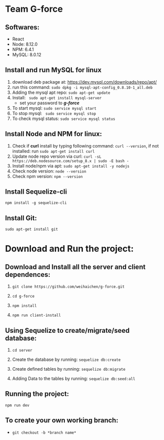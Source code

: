 # Team G-force

## Softwares:
- React
- Node: 8.12.0
- NPM: 6.4.1
- MySQL: 8.0.12
## Install and run MySQL for linux
1. download deb package at: https://dev.mysql.com/downloads/repo/apt/
2. run this command: `sudo dpkg -i mysql-apt-config_0.8.10-1_all.deb`
3. Adding the mysql apt repo: `sudo apt-get update`
4. Install: ` sudo apt-get install mysql-server`
   -   set your password to ***g-force*** 
5. To start mysql: `sudo service mysql start`
6. To stop mysql: ` sudo service mysql stop`
7. To check mysql status: `sudo service mysql status`

## Install Node and NPM for linux:
1. Check if **curl** install by typing following command: `curl --version`, if not installed: run `sudo apt-get install curl`
2. Update node repo version via curl: `curl -sL https://deb.nodesource.com/setup_8.x | sudo -E bash -`
3. Install node/npm via apt: `sudo apt-get install -y nodejs`
4. Check node version: `node --version`
5. Check npm version: `npm --version`

## Install Sequelize-cli
`npm install -g sequelize-cli`

## Install Git:
`sudo apt-get install git`

# Download and Run the project:
## Download and Install all the server and client dependences:
1. `git clone https://github.com/weihaichen/g-force.git`

2. `cd g-force`

3. `npm install`

4. `npm run client-install`

## Using Sequelize to create/migrate/seed database:

1. `cd server`

2. Create the database by running: `sequelize db:create`

3. Create defined tables by running: `sequelize db:migrate`

4. Adding Data to the tables by running: `sequelize db:seed:all`

## Running the project:
`npm run dev`

## To create your own working branch:
- `git checkout -b *branch name*`